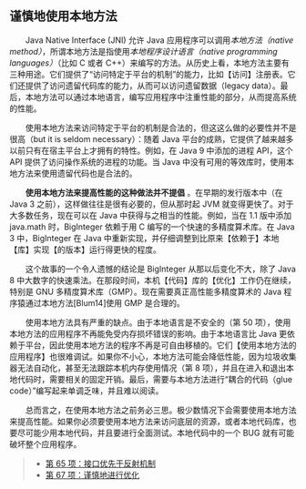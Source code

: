 ## 谨慎地使用本地方法

&emsp;&emsp;Java Native Interface (JNI) 允许 Java 应用程序可以调用*本地方法（native method）*，所谓本地方法是指使用*本地程序设计语言（native programming languages）*（比如 C 或者 C++）来编写的方法。从历史上看，本地方法主要有三种用途。它们提供了“访问特定于平台的机制”的能力，比如【访问】注册表。它们还提供了访问遗留代码库的能力，从而可以访问遗留数据（legacy data）。最后，本地方法可以通过本地语言，编写应用程序中注重性能的部分，从而提高系统的性能。

&emsp;&emsp;使用本地方法来访问特定于平台的机制是合法的，但这这么做的必要性并不是很高（but it is seldom necessary）：随着 Java 平台的成熟，它提供了越来越多以前只有在宿主平台上才拥有的特性。例如，在 Java 9 中添加的进程 API，这个 API 提供了访问操作系统的进程的功能。当 Java 中没有可用的等效库时，使用本地方法来使用遗留代码也是合法的。

&emsp;&emsp;**使用本地方法来提高性能的这种做法并不提倡** 。在早期的发行版本中（在 Java 3 之前），这样做往往是很有必要的，但从那时起 JVM 就变得更快了。对于大多数任务，现在可以在 Java 中获得与之相当的性能。例如，当在 1.1 版中添加 java.math 时，BigInteger 依赖于用 C 编写的一个快速的多精度算术库。在 Java 3 中，BigInteger 在 Java 中重新实现，并仔细调整到比原来【依赖于】本地【库】实现【的版本】运行得更快的程度。

&emsp;&emsp;这个故事的一个令人遗憾的结论是 BigInteger 从那以后变化不大，除了 Java 8 中大数字的快速乘法。在那段时间，本机【代码】库的【优化】工作仍在继续，特别是 GNU 多精度算术库（GMP）。现在需要真正高性能多精度算术的 Java 程序猿通过本地方法\[Blum14\]使用 GMP 是合理的。

&emsp;&emsp;使用本地方法具有严重的缺点。由于本地语言是不安全的（第 50 项），使用本地方法的应用程序不再能免受内存损坏错误的影响。由于本地语言比 Java 更依赖于平台，因此使用本地方法的程序不再是可自由移植的。它们【使用本地方法的应用程序】也很难调试。如果你不小心，本地方法可能会降低性能，因为垃圾收集器无法自动化，甚至无法跟踪本机内存使用情况（第 8 项），并且在进入和退出本地代码时，需要相关的固定开销。最后，需要与本地方法进行“耦合的代码（glue code）”编写起来单调乏味，并且难以阅读。

&emsp;&emsp;总而言之，在使用本地方法之前务必三思。极少数情况下会需要使用本地方法来提高性能。如果你必须要使用本地方法来访问底层的资源，或者本地代码库，也要尽可能少用本地代码，并且要进行全面测试。本地代码中的一个 BUG 就有可能破坏整个应用程序。

> - [第 65 项：接口优先于反射机制](https://gitee.com/lin-mt/effective-java-third-edition/blob/master/第09章：通用编程/第65项：接口优先于反射机制.md)
> - [第 67 项：谨慎地进行优化](https://gitee.com/lin-mt/effective-java-third-edition/blob/master/第09章：通用编程/第67项：谨慎地进行优化.md)
